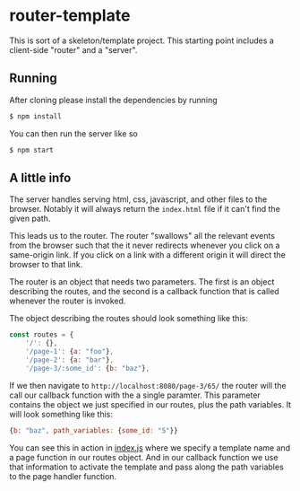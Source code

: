# router-template

This is sort of a skeleton/template project.
This starting point includes a client-side "router" and a "server".


## Running
After cloning please install the dependencies by running
```sh
$ npm install
```

You can then run the server like so
```sh
$ npm start
```

## A little info
The server handles serving html, css, javascript, and other files to the browser.
Notably it will always return the `index.html` file if it can't find the given path.

This leads us to the router. The router "swallows" all the relevant events from the browser
such that the it never redirects whenever you click on a same-origin link. If you click on
a link with a different origin it will direct the browser to that link.

The router is an object that needs two parameters. The first is an object describing the
routes, and the second is a callback function that is called whenever the router is invoked.

The object describing the routes should look something like this:
```javascript
const routes = {
    '/': {},
    '/page-1': {a: "foo"},
    '/page-2': {a: "bar"},
    '/page-3/:some_id': {b: "baz"},
```

If we then navigate to `http://localhost:8080/page-3/65/` the router will the call our
callback function with the a single paramter. This parameter contains the object we just
specified in our routes, plus the path variables. It will look something like this:

```javascript
{b: "baz", path_variables: {some_id: "5"}}
```

You can see this in action in [index.js](/public/index.js) where we specify a template name
and a page function in our routes object. And in our callback function we use that information
to activate the template and pass along the path variables to the page handler function.
